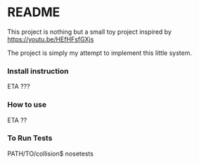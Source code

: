 # README
This project is nothing but a small toy project inspired by https://youtu.be/HEfHFsfGXjs

The project is simply my attempt to implement this little system.

### Install instruction
ETA ???


### How to use
ETA ??

### To Run Tests
PATH/TO/collision$ nosetests
